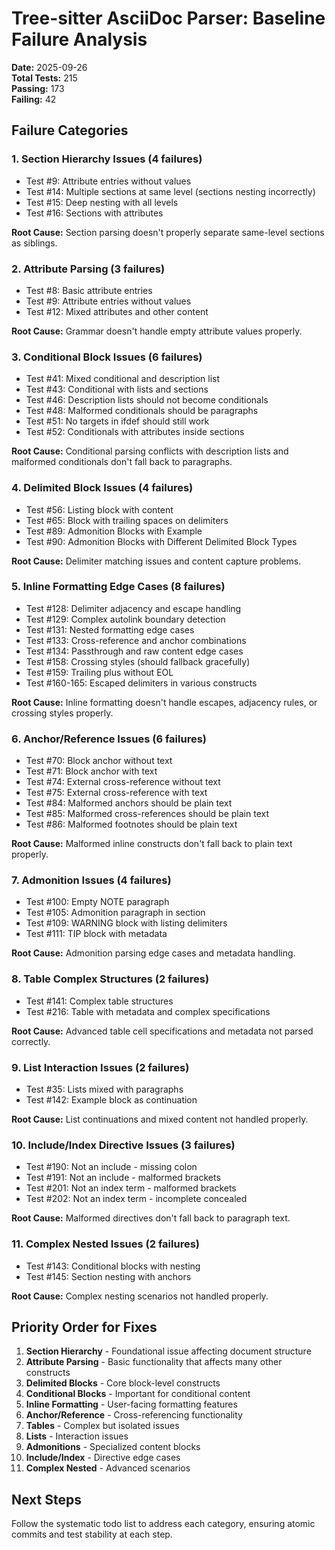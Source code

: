 # Tree-sitter AsciiDoc Parser: Baseline Failure Analysis

**Date:** 2025-09-26  
**Total Tests:** 215  
**Passing:** 173  
**Failing:** 42  

## Failure Categories

### 1. Section Hierarchy Issues (4 failures)
- Test #9: Attribute entries without values
- Test #14: Multiple sections at same level (sections nesting incorrectly)
- Test #15: Deep nesting with all levels
- Test #16: Sections with attributes

**Root Cause:** Section parsing doesn't properly separate same-level sections as siblings.

### 2. Attribute Parsing (3 failures)  
- Test #8: Basic attribute entries
- Test #9: Attribute entries without values  
- Test #12: Mixed attributes and other content

**Root Cause:** Grammar doesn't handle empty attribute values properly.

### 3. Conditional Block Issues (6 failures)
- Test #41: Mixed conditional and description list
- Test #43: Conditional with lists and sections  
- Test #46: Description lists should not become conditionals
- Test #48: Malformed conditionals should be paragraphs
- Test #51: No targets in ifdef should still work
- Test #52: Conditionals with attributes inside sections

**Root Cause:** Conditional parsing conflicts with description lists and malformed conditionals don't fall back to paragraphs.

### 4. Delimited Block Issues (4 failures)
- Test #56: Listing block with content
- Test #65: Block with trailing spaces on delimiters  
- Test #89: Admonition Blocks with Example
- Test #90: Admonition Blocks with Different Delimited Block Types

**Root Cause:** Delimiter matching issues and content capture problems.

### 5. Inline Formatting Edge Cases (8 failures)
- Test #128: Delimiter adjacency and escape handling
- Test #129: Complex autolink boundary detection
- Test #131: Nested formatting edge cases
- Test #133: Cross-reference and anchor combinations
- Test #134: Passthrough and raw content edge cases
- Test #158: Crossing styles (should fallback gracefully)
- Test #159: Trailing plus without EOL
- Test #160-165: Escaped delimiters in various constructs

**Root Cause:** Inline formatting doesn't handle escapes, adjacency rules, or crossing styles properly.

### 6. Anchor/Reference Issues (6 failures)
- Test #70: Block anchor without text
- Test #71: Block anchor with text
- Test #74: External cross-reference without text
- Test #75: External cross-reference with text
- Test #84: Malformed anchors should be plain text
- Test #85: Malformed cross-references should be plain text
- Test #86: Malformed footnotes should be plain text

**Root Cause:** Malformed inline constructs don't fall back to plain text properly.

### 7. Admonition Issues (4 failures)
- Test #100: Empty NOTE paragraph
- Test #105: Admonition paragraph in section
- Test #109: WARNING block with listing delimiters
- Test #111: TIP block with metadata

**Root Cause:** Admonition parsing edge cases and metadata handling.

### 8. Table Complex Structures (2 failures)
- Test #141: Complex table structures
- Test #216: Table with metadata and complex specifications

**Root Cause:** Advanced table cell specifications and metadata not parsed correctly.

### 9. List Interaction Issues (2 failures)  
- Test #35: Lists mixed with paragraphs
- Test #142: Example block as continuation

**Root Cause:** List continuations and mixed content not handled properly.

### 10. Include/Index Directive Issues (3 failures)
- Test #190: Not an include - missing colon
- Test #191: Not an include - malformed brackets  
- Test #201: Not an index term - malformed brackets
- Test #202: Not an index term - incomplete concealed

**Root Cause:** Malformed directives don't fall back to paragraph text.

### 11. Complex Nested Issues (2 failures)
- Test #143: Conditional blocks with nesting
- Test #145: Section nesting with anchors

**Root Cause:** Complex nesting scenarios not handled properly.

## Priority Order for Fixes

1. **Section Hierarchy** - Foundational issue affecting document structure
2. **Attribute Parsing** - Basic functionality that affects many other constructs  
3. **Delimited Blocks** - Core block-level constructs
4. **Conditional Blocks** - Important for conditional content
5. **Inline Formatting** - User-facing formatting features
6. **Anchor/Reference** - Cross-referencing functionality
7. **Tables** - Complex but isolated issues
8. **Lists** - Interaction issues
9. **Admonitions** - Specialized content blocks
10. **Include/Index** - Directive edge cases
11. **Complex Nested** - Advanced scenarios

## Next Steps

Follow the systematic todo list to address each category, ensuring atomic commits and test stability at each step.